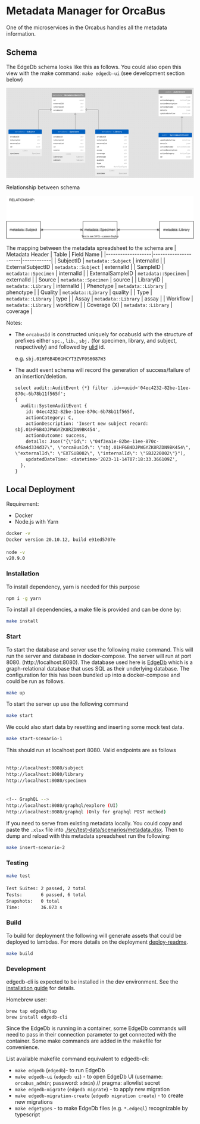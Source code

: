 # Metadata Manager for OrcaBus

One of the microservices in the Orcabus handles all the metadata information.

## Schema

The EdgeDb schema looks like this as follows. You could also open this view with the make command: `make edgedb-ui` (see development
section below)

![schema](./docs/edgedb-schema.png)

Relationship between schema

![relationship](docs/relationship.drawio.svg)

The mapping between the metadata spreadsheet to the schema are
| Metadata Header   | Table                | Field Name |
|-------------------|----------------------|------------|
| SubjectID         | `metadata::Subject`  | internalId |
| ExternalSubjectID | `metadata::Subject`  | externalId |
| SampleID          | `metadata::Specimen` | internalId |
| ExternalSampleID  | `metadata::Specimen` | externalId |
| Source            | `metadata::Specimen` | source     |
| LibraryID         | `metadata::Library`  | internalId |
| Phenotype         | `metadata::Library`  | phenotype  |
| Quality           | `metadata::Library`  | quality    |
| Type              | `metadata::Library`  | type       |
| Assay             | `metadata::Library`  | assay      |
| Workflow          | `metadata::Library`  | workflow   |
| Coverage (X)      | `metadata::Library`  | coverage   |

Notes:

- The `orcabusId` is constructed uniquely for ocabusId with the structure of prefixes either `spc.`, `lib.`, `sbj.`
  (for specimen, library, and subject, respectively) and followed by [ulid](https://github.com/ulid/spec) id.

  e.g. `sbj.01HF6B4D6GHCYT3ZVF0S6087W3`
- The audit event schema will record the generation of success/failure of an insertion/deletion.
  
  ```curl
  select audit::AuditEvent {*} filter .id=<uuid>'04ec4232-82be-11ee-870c-6b78b11f565f';
  {
    audit::SystemAuditEvent {
      id: 04ec4232-82be-11ee-870c-6b78b11f565f,
      actionCategory: C,
      actionDescription: 'Insert new subject record: sbj.01HF6B4DJPWGYZK8RZDN9BK454',
      actionOutcome: success,
      details: Json("{\"id\": \"04f3ea1e-82be-11ee-870c-4f6a4d334d37\", \"orcaBusId\": \"sbj.01HF6B4DJPWGYZK8RZDN9BK454\", \"externalId\": \"EXTSUB002\", \"internalId\": \"SBJ220002\"}"),
      updatedDateTime: <datetime>'2023-11-14T07:18:33.366109Z',
    },
  }
  ```


## Local Deployment

Requirement:

- Docker
- Node.js with Yarn

```bash
docker -v
Docker version 20.10.12, build e91ed5707e

node -v
v20.9.0
```

### Installation

To install dependency, yarn is needed for this purpose

```bash
npm i -g yarn
```

To install all dependencies, a make file is provided and can be done by:

```bash
make install
```

### Start


To start the database and server use the following make command. This will run the server and database in
docker-compose. The server will run at port 8080. (http://localhost:8080).
The database used here is [EdgeDb](https://www.edgedb.com/) which is a graph-relational database that uses SQL as their
underlying database. The configuration for this has been bundled up into a docker-compose and could be run as follows.

```bash
make up
```


To start the server up use the following command

```bash
make start
```

We could also start data by resetting and inserting some mock test data.

```bash
make start-scenario-1
```

This should run at localhost port 8080. Valid endpoints are as follows

```bash

http://localhost:8080/subject
http://localhost:8080/library
http://localhost:8080/specimen


<!-- GraphQL -->
http://localhost:8080/graphql/explore (UI)
http://localhost:8080/graphql (Only for graphql POST method)
```

If you need to serve from existing metadata locally. You could copy and paste
the `.xlsx` file into [./src/test-data/scenarios/metadata.xlsx](./src/test-data/scenarios/metadata.xlsx).
Then to dump and reload with this metadata spreadsheet run the following:

```bash
make insert-scenario-2
```

### Testing

```bash
make test

Test Suites: 2 passed, 2 total
Tests:       6 passed, 6 total
Snapshots:   0 total
Time:        36.073 s
```

### Build

To build for deployment the following will generate assets that could be deployed to lambdas.
For more details on the deployment [deploy-readme](./deploy/README.md).

```bash
make build 
```

### Development

edgedb-cli is expected to be installed in the dev environment. See the [installation guide](https://www.edgedb.com/install#macos-homebrew) for details.

Homebrew user:

```curl
brew tap edgedb/tap
brew install edgedb-cli
```

Since the EdgeDb is running in a container, some EdgeDb commands will need to pass in their connection parameter
to get connected with the container. Some make commands are added in the makefile for convenience.

List available makefile command equivalent to edgedb-cli:

- `make edgedb` (`edgedb`)- to run EdgeDb
- `make edgedb-ui` (`edgedb ui`) - to open EdgeDb UI (username: `orcabus_admin`; password: `admin`) // pragma: allowlist secret
- `make edgedb-migrate` (`edgedb migrate`) - to apply new migration
- `make edgedb-migration-create` (`edgedb migration create`) - to create new migrations
- `make edgetypes` - to make EdgeDb files (e.g. `*.edgeql`) recognizable by typescript

